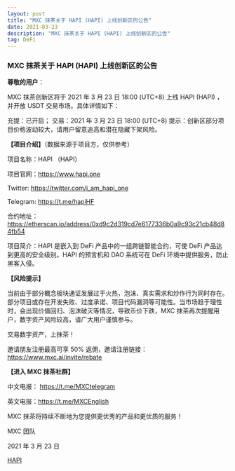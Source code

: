 ```yaml
---
layout: post
title: "MXC 抹茶关于 HAPI (HAPI) 上线创新区的公告"
date: 2021-03-23 
description: "MXC 抹茶关于 HAPI (HAPI) 上线创新区的公告"
tag: DeFi
---
```


### MXC 抹茶关于 HAPI (HAPI) 上线创新区的公告
**尊敬的用户**：

MXC 抹茶创新区将于 2021 年 3 月 23 日 18:00 (UTC+8) 上线 HAPI (HAPI) ，并开放 USDT 交易市场。具体详情如下：

充提：已开启；
交易：2021 年 3 月 23 日 18:00 (UTC+8)
提示：创新区部分项目价格波动较大，请用户留意追高和潜在隐藏下架风险。

**【项目介绍】**（数据来源于项目方，仅供参考）

项目名称：HAPI （HAPI）

项目官网：https://www.hapi.one

Twitter: https://twitter.com/i_am_hapi_one

Telegram: https://t.me/hapiHF

合约地址：https://etherscan.io/address/0xd9c2d319cd7e6177336b0a9c93c21cb48d84fb54

项目简介：HAPI 是嵌入到 DeFi 产品中的一组跨链智能合约，可使 DeFi 产品达到更高的安全级别。HAPI 的预言机和 DAO 系统可在 DeFi 环境中提供服务，防止黑客入侵。

**【风险提示】**

当前由于部分概念板块通证发展过于火热，泡沫、真实需求和炒作行为同时存在。部分项目或存在开发失败、过度承诺、项目代码漏洞等可能性。当市场趋于理性时，会出现价值回归、泡沫破灭等情况，导致币价下跌，MXC 抹茶再次提醒用户，数字资产风险较高，请广大用户谨慎参与。

交易数字资产，上抹茶！

邀请朋友注册最高可享 50% 返佣，邀请注册链接：https://www.mxc.ai/invite/rebate

**【进入 MXC 抹茶社群】**

中文电报： https://t.me/MXCtelegram

英文电报：https://t.me/MXCEnglish

MXC 抹茶将持续不断地为您提供更优秀的产品和更优质的服务！

MXC 团队

2021 年 3 月 23 日

[HAPI](https://www.block123.com/zh-hans/nav/639906824362.htm)
